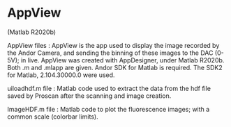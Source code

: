 # AppView
(Matlab R2020b)

AppView files :
AppView is the app used to display the image recorded by the Andor Camera, and sending the binning of these images to the DAC (0-5V); in live. AppView was created with AppDesigner, under Matlab R2020b. Both .m and .mlapp are given. 
Andor SDK for Matlab is required. The SDK2 for Matlab, 2.104.30000.0 were used.

uiloadhdf.m file :
Matlab code used to extract the data from the hdf file saved by Proscan after the scanning and image creation.

ImageHDF.m file :
Matlab code to plot the fluorescence images; with a common scale (colorbar limits). 
